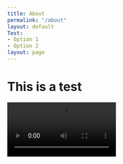 ```yaml
---
title: About
permalink: "/about"
layout: default
Test:
- Option 1
- Option 2
layout: page
---
```


# This is a test

<video controls width="250">
    <source src="/testuser.github.io/uploads/Wellbeing_2.mp4" type="video/mp4">
</video>
